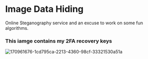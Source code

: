 # Image Data Hiding
Online Steganography service and an excuse to work on some fun algorithms.

### This iamge contains my 2FA recovery keys

![170961676-1cd795ca-2213-4360-98cf-33321530a51a](https://user-images.githubusercontent.com/56021306/170963215-c62e5ff9-61ed-424b-9bd3-e1ad93e47275.png)
